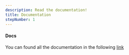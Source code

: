 ```yaml
---
description: Read the documentation!
title: Documentation
stepNumber: 1
---
```


#### Docs

You can found all the documentation in the following [link](/docs/)